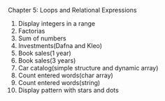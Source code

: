 Chapter 5: Loops and Relational Expressions
1. Display integers in a range
2. Factorias
3. Sum of numbers
4. Investments(Dafna and Kleo)
5. Book sales(1 year)
6. Book sales(3 years)
7. Car catalog(simple structure and dynamic array)
8. Count entered words(char array)
9. Count entered words(string)
10. Display pattern with stars and dots
